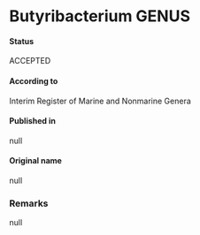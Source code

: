Butyribacterium GENUS
=======

#### Status
ACCEPTED

#### According to
Interim Register of Marine and Nonmarine Genera

#### Published in
null

#### Original name
null

### Remarks
null